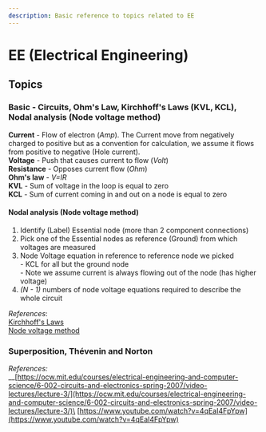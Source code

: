 ```yaml
---
description: Basic reference to topics related to EE
---
```


# EE (Electrical Engineering)

## Topics

### **Basic** - Circuits, Ohm's Law, Kirchhoff's Laws (KVL, KCL), Nodal analysis (Node voltage method)

**Current** - Flow of electron (_Amp_). The Current move from negatively charged to positive but as a convention for calculation, we assume it flows from positive to negative (Hole current).\
**Voltage** - Push that causes current to flow (_Volt_)\
**Resistance** - Opposes current flow (_Ohm_)\
**Ohm's law** - _V=IR_\
**KVL** - Sum of voltage in the loop is equal to zero\
**KCL** - Sum of current coming in and out on a node is equal to zero

#### Nodal analysis (Node voltage method)

1. Identify (Label) Essential node (more than 2 component connections)
2. Pick one of the Essential nodes as reference (Ground) from which voltages are measured
3. Node Voltage equation in reference to reference node we picked\
   \- KCL for all but the ground node\
   \- Note we assume current is always flowing out of the node (has higher voltage)
4. _(N - 1)_ numbers of node voltage equations required to describe the whole circuit

_References_:\
[Kirchhoff's Laws\
](https://www.youtube.com/watch?v=2Zu3ppq3n8I)[Node voltage method](https://www.youtube.com/watch?v=-wCGiSNk5tw)

### **Superposition, Thévenin and Norton**

_References:_\
__[https://ocw.mit.edu/courses/electrical-engineering-and-computer-science/6-002-circuits-and-electronics-spring-2007/video-lectures/lecture-3/](https://ocw.mit.edu/courses/electrical-engineering-and-computer-science/6-002-circuits-and-electronics-spring-2007/video-lectures/lecture-3/)\
[https://www.youtube.com/watch?v=4qEaI4FpYpw](https://www.youtube.com/watch?v=4qEaI4FpYpw)


